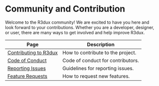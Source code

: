 # Community and Contribution

Welcome to the R3dux community! We are excited to have you here and look forward to your contributions. Whether you are a developer, designer, or user, there are many ways to get involved and help improve R3dux.

| Page                                     | Description                       |
|------------------------------------------|-----------------------------------|
| [Contributing to R3dux](contributing.md) | How to contribute to the project. |
| [Code of Conduct](code-of-conduct.md)    | Code of conduct for contributors. |
| [Reporting Issues](reporting-issues.md)  | Guidelines for reporting issues.  |
| [Feature Requests](feature-requests.md)  | How to request new features.      |
